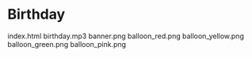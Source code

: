 # Birthday 
index.html
birthday.mp3
banner.png
balloon_red.png
balloon_yellow.png
balloon_green.png
balloon_pink.png

